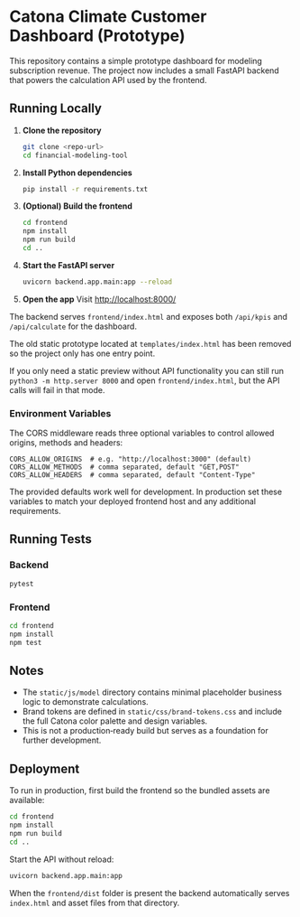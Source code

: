 # Catona Climate Customer Dashboard (Prototype)

This repository contains a simple prototype dashboard for modeling subscription revenue. The project now includes a small FastAPI backend that powers the calculation API used by the frontend.

## Running Locally

1. **Clone the repository**
   ```bash
   git clone <repo-url>
   cd financial-modeling-tool
   ```
2. **Install Python dependencies**
   ```bash
   pip install -r requirements.txt
   ```
3. **(Optional) Build the frontend**
   ```bash
   cd frontend
   npm install
   npm run build
   cd ..
   ```
4. **Start the FastAPI server**
   ```bash
   uvicorn backend.app.main:app --reload
   ```
5. **Open the app**
   Visit [http://localhost:8000/](http://localhost:8000/)

The backend serves `frontend/index.html` and exposes both `/api/kpis` and `/api/calculate` for the dashboard.

The old static prototype located at `templates/index.html` has been removed so the project only has one entry point.

If you only need a static preview without API functionality you can still run
`python3 -m http.server 8000` and open `frontend/index.html`, but the API calls
will fail in that mode.

### Environment Variables

The CORS middleware reads three optional variables to control allowed origins,
methods and headers:

```
CORS_ALLOW_ORIGINS  # e.g. "http://localhost:3000" (default)
CORS_ALLOW_METHODS  # comma separated, default "GET,POST"
CORS_ALLOW_HEADERS  # comma separated, default "Content-Type"
```

The provided defaults work well for development. In production set these
variables to match your deployed frontend host and any additional requirements.

## Running Tests

### Backend

```bash
pytest
```

### Frontend

```bash
cd frontend
npm install
npm test
```

## Notes

- The `static/js/model` directory contains minimal placeholder business logic to demonstrate calculations.
- Brand tokens are defined in `static/css/brand-tokens.css` and include the full Catona color palette and design variables.
- This is not a production‑ready build but serves as a foundation for further development.

## Deployment

To run in production, first build the frontend so the bundled assets are available:

```bash
cd frontend
npm install
npm run build
cd ..
```

Start the API without reload:

```bash
uvicorn backend.app.main:app
```

When the `frontend/dist` folder is present the backend automatically serves `index.html` and asset files from that directory.
